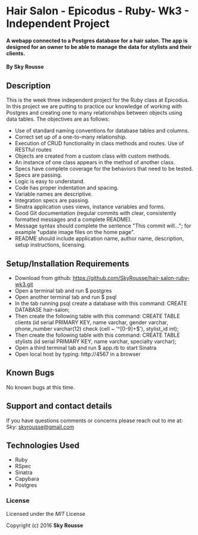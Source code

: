 # Hair Salon - Epicodus - Ruby- Wk3 - Independent Project

####  A webapp connected to a Postgres database for a hair salon. The app is designed for an owner to be able to manage the data for stylists and their clients.

#### By Sky Rousse

## Description

 This is the week three independent project for the Ruby class at Epicodus. In this project we are putting to practice our knowledge of working with Postgres and creating one to many relationships between objects using data tables. The objectives are as follows:
* Use of standard naming conventions for database tables and columns.
* Correct set up of a one-to-many relationship.
* Execution of CRUD functionality in class methods and routes.
Use of RESTful routes
* Objects are created from a custom class with custom methods.
* An instance of one class appears in the method of another class.
* Specs have complete coverage for the behaviors that need to be tested.
* Specs are passing.
* Logic is easy to understand.
* Code has proper indentation and spacing.
* Variable names are descriptive.
* Integration specs are passing.
* Sinatra application uses views, instance variables and forms.
* Good Git documentation (regular commits with clear, consistently formatted messages and a complete README).
* Message syntax should complete the sentence "This commit will..."; for example "update image files on the home page".
* README should include application name, author name, description, setup instructions, licensing.

## Setup/Installation Requirements

* Download from github: https://github.com/SkyRousse/hair-salon-ruby-wk3.git
* Open a terminal tab and run $ postgres
* Open another terminal tab and run $ psql
* In the tab running psql create a database with this command: CREATE DATABASE hair-salon;
* Then create the following table with this command: CREATE TABLE clients (id serial PRIMARY KEY, name varchar, gender varchar, phone_number varchar(12) check (cell ~ '^[0-9]+$'), stylist_id int);
* Then create the following table with this command: CREATE TABLE stylists (id serial PRIMARY KEY, name varchar, specialty varchar);
* Open a third terminal tab and run $ app.rb to start Sinatra
* Open local host by typing: http://4567 in a browser

## Known Bugs
No known bugs at this time.


## Support and contact details
If you have questions comments or concerns please reach out to me at:
Sky: <a href="mailto:skyrousse@gmail.com">skyrousse@gmail.com</a>

## Technologies Used

* Ruby
* RSpec
* Sinatra
* Capybara
* Postgres

### License

Licensed under the _MIT_ License

Copyright (c) 2016 **Sky Rousse**
